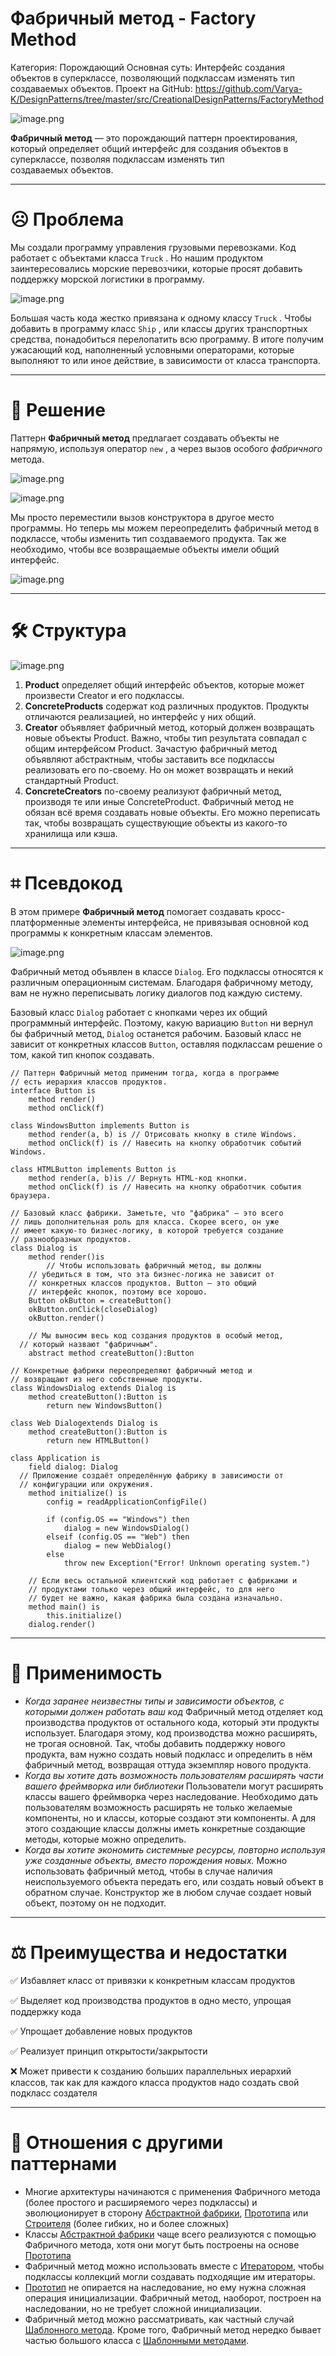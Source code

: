 # Фабричный метод - Factory Method

Категория: Порождающий
Основная суть: Интерфейс создания объектов в суперклассе, позволяющий подклассам изменять тип создаваемых объектов.
Проект на GitHub: https://github.com/Varya-K/DesignPatterns/tree/master/src/CreationalDesignPatterns/FactoryMethod

![image.png](%D0%A4%D0%B0%D0%B1%D1%80%D0%B8%D1%87%D0%BD%D1%8B%D0%B8%CC%86%20%D0%BC%D0%B5%D1%82%D0%BE%D0%B4%20-%20Factory%20Method%2087d39d2320744236a0a7f1f920cb3482/image.png)

**Фабричный метод** — это порождающий паттерн проектирования, который определяет общий интерфейс для создания объектов в суперклассе, позволяя подклассам изменять тип создаваемых объектов.

---

# ☹ Проблема

Мы создали программу управления грузовыми перевозками. Код работает с объектами класса `Truck` . Но нашим продуктом заинтересовались морские перевозчики, которые просят добавить поддержку морской логистики в программу.

![image.png](%D0%A4%D0%B0%D0%B1%D1%80%D0%B8%D1%87%D0%BD%D1%8B%D0%B8%CC%86%20%D0%BC%D0%B5%D1%82%D0%BE%D0%B4%20-%20Factory%20Method%2087d39d2320744236a0a7f1f920cb3482/image%201.png)

Большая часть кода жестко привязана к одному классу `Truck` . Чтобы добавить в программу класс `Ship` , или классы других транспортных средства, понадобиться перелопатить всю программу. В итоге получим ужасающий код, наполненный условными операторами, которые выполняют то или иное действие, в зависимости от класса транспорта.

---

# 🤗 Решение

Паттерн **Фабричный метод** предлагает создавать объекты не напрямую, используя оператор `new` , а через вызов особого *фабричного* метода.

![image.png](%D0%A4%D0%B0%D0%B1%D1%80%D0%B8%D1%87%D0%BD%D1%8B%D0%B8%CC%86%20%D0%BC%D0%B5%D1%82%D0%BE%D0%B4%20-%20Factory%20Method%2087d39d2320744236a0a7f1f920cb3482/image%202.png)

![image.png](%D0%A4%D0%B0%D0%B1%D1%80%D0%B8%D1%87%D0%BD%D1%8B%D0%B8%CC%86%20%D0%BC%D0%B5%D1%82%D0%BE%D0%B4%20-%20Factory%20Method%2087d39d2320744236a0a7f1f920cb3482/image%203.png)

Мы просто переместили вызов конструктора в другое место программы. Но теперь мы можем переопределить фабричный метод в подклассе, чтобы изменить тип создаваемого продукта. Так же необходимо, чтобы все возвращаемые объекты имели общий интерфейс.

![image.png](%D0%A4%D0%B0%D0%B1%D1%80%D0%B8%D1%87%D0%BD%D1%8B%D0%B8%CC%86%20%D0%BC%D0%B5%D1%82%D0%BE%D0%B4%20-%20Factory%20Method%2087d39d2320744236a0a7f1f920cb3482/image%204.png)

---

# 🛠️ Структура

![image.png](%D0%A4%D0%B0%D0%B1%D1%80%D0%B8%D1%87%D0%BD%D1%8B%D0%B8%CC%86%20%D0%BC%D0%B5%D1%82%D0%BE%D0%B4%20-%20Factory%20Method%2087d39d2320744236a0a7f1f920cb3482/image%205.png)

1. **Product** определяет общий интерфейс объектов, которые может произвести Creator и его подклассы.
2. **ConcreteProducts** содержат код различных продуктов. Продукты отличаются реализацией, но интерфейс у них общий.
3. **Creator** объявляет фабричный метод, который должен возвращать новые объекты Product. Важно, чтобы тип результата совпадал с общим интерфейсом Product.
Зачастую фабричный метод объявляют абстрактным, чтобы заставить все подклассы реализовать его по-своему. Но он может возвращать и некий стандартный Product.
4. **ConcreteCreators** по-своему реализуют фабричный метод, производя те или иные ConcreteProduct.
Фабричный метод не обязан всё время создавать новые объекты. Его можно переписать так, чтобы возвращать существующие объекты из какого-то хранилища или кэша.

---

# ⌗ Псевдокод

В этом примере **Фабричный метод** помогает создавать кросс-платформенные элементы интерфейса, не привязывая основной код программы к конкретным классам элементов.

![image.png](%D0%A4%D0%B0%D0%B1%D1%80%D0%B8%D1%87%D0%BD%D1%8B%D0%B8%CC%86%20%D0%BC%D0%B5%D1%82%D0%BE%D0%B4%20-%20Factory%20Method%2087d39d2320744236a0a7f1f920cb3482/image%206.png)

Фабричный метод объявлен в классе `Dialog`. Его подклассы относятся к различным операционным системам. Благодаря фабричному методу, вам не нужно переписывать логику диалогов под каждую систему.

Базовый класс `Dialog` работает с кнопками через их общий программный интерфейс. Поэтому, какую вариацию `Button` ни вернул бы фабричный метод, `Dialog` останется рабочим. Базовый класс не зависит от конкретных классов `Button`, оставляя подклассам решение о том, какой тип кнопок создавать.

```
// Паттерн Фабричный метод применим тогда, когда в программе
// есть иерархия классов продуктов.
interface Button is 
	method render()
	method onClick(f)

class WindowsButton implements Button is
	method render(a, b) is // Отрисовать кнопку в стиле Windows.
	method onClick(f) is // Навесить на кнопку обработчик событий Windows.

class HTMLButton implements Button is 
	method render(a, b)is // Вернуть HTML-код кнопки.
	method onClick(f) is // Навесить на кнопку обработчик события браузера.

// Базовый класс фабрики. Заметьте, что "фабрика" — это всего
// лишь дополнительная роль для класса. Скорее всего, он уже
// имеет какую-то бизнес-логику, в которой требуется создание
// разнообразных продуктов.
class Dialog is
	method render()is
		// Чтобы использовать фабричный метод, вы должны
    // убедиться в том, что эта бизнес-логика не зависит от
    // конкретных классов продуктов. Button — это общий
    // интерфейс кнопок, поэтому все хорошо.
    Button okButton = createButton()
    okButton.onClick(closeDialog)
    okButton.render()
	
	// Мы выносим весь код создания продуктов в особый метод,
  // который назвают "фабричным".
	abstract method createButton():Button

// Конкретные фабрики переопределяют фабричный метод и
// возвращают из него собственные продукты.
class WindowsDialog extends Dialog is
	method createButton():Button is
		return new WindowsButton()

class Web Dialogextends Dialog is
	method createButton():Button is
		return new HTMLButton()

class Application is 
	field dialog: Dialog
  // Приложение создаёт определённую фабрику в зависимости от
  // конфигурации или окружения.
	method initialize() is
		config = readApplicationConfigFile()

		if (config.OS == "Windows") then
			dialog = new WindowsDialog()
		elseif (config.OS == "Web") then
			dialog = new WebDialog()
		else
			throw new Exception("Error! Unknown operating system.")

    // Если весь остальной клиентский код работает с фабриками и
    // продуктами только через общий интерфейс, то для него
    // будет не важно, какая фабрика была создана изначально.
	method main() is
		this.initialize()
    dialog.render()
```

---

# 🌟 Применимость

- *Когда заранее неизвестны типы и зависимости объектов, с которыми должен работать ваш код*
Фабричный метод отделяет код производства продуктов от остального кода, который эти продукты использует.
Благодаря этому, код производства можно расширять, не трогая основной. Так, чтобы добавить поддержку нового продукта, вам нужно создать новый подкласс и определить в нём фабричный метод, возвращая оттуда экземпляр нового продукта.
- *Когда вы хотите дать возможность пользователям расширять части вашего фреймворка или библиотеки*
Пользователи могут расширять классы вашего фреймворка через наследование. Необходимо дать пользователям возможность расширять не только желаемые компоненты, но и классы, которые создают эти компоненты. А для этого создающие классы должны иметь конкретные создающие методы, которые можно определить.
- *Когда вы хотите экономить системные ресурсы, повторно используя уже созданные объекты, вместо порождения новых.*
Можно использовать фабричный метод, чтобы в случае наличия неиспользуемого объекта передать его, или создать новый объект в обратном случае. Конструктор же в любом случае создает новый объект, поэтому он не подходит.

---

# ⚖️ Преимущества и недостатки

✅ Избавляет класс от привязки к конкретным классам продуктов

✅ Выделяет код производства продуктов в одно место, упрощая поддержку кода

✅ Упрощает добавление новых продуктов

✅ Реализует принцип открытости/закрытости

❌ Может привести к созданию больших параллельных иерархий классов, так как для каждого класса продуктов надо создать свой подкласс создателя

---

# 🔗 Отношения с другими паттернами

- Многие архитектуры начинаются с применения Фабричного метода (более простого и расширяемого через подклассы) и эволюционирует в сторону [Абстрактной фабрики](https://www.notion.so/Abstract-Factory-a44b5ea7ff254c98a975af77f24ec18b?pvs=21), [Прототипа](https://www.notion.so/Prototype-09390fd86fc44ea6abb2b794b2bc3017?pvs=21) или [Строителя](https://www.notion.so/Builder-3258410890904666b2936c32ea88c7a0?pvs=21) (более гибких, но и более сложных)
- Классы [Абстрактной фабрики](https://www.notion.so/Abstract-Factory-a44b5ea7ff254c98a975af77f24ec18b?pvs=21) чаще всего реализуются с помощью Фабричного метода, хотя они могут быть построены на основе [Прототипа](https://www.notion.so/Prototype-09390fd86fc44ea6abb2b794b2bc3017?pvs=21)
- Фабричный метод можно использовать вместе с [Итератором](https://www.notion.so/Iterator-71b0d70680164bba86ed0782d555ee54?pvs=21), чтобы подклассы коллекций могли создавать подходящие им итераторы.
- [Прототип](https://www.notion.so/Prototype-09390fd86fc44ea6abb2b794b2bc3017?pvs=21) не опирается на наследование, но ему нужна сложная операция инициализации. Фабричный метод, наоборот, построен на наследовании, но не требует сложной инициализации.
- Фабричный метод можно рассматривать, как частный случай [Шаблонного метода](https://www.notion.so/Template-Method-53ae3b07e9fa4e6da6166767cda15ad1?pvs=21). Кроме того, Фабричный метод нередко бывает частью большого класса с [Шаблонными методами](https://www.notion.so/Template-Method-53ae3b07e9fa4e6da6166767cda15ad1?pvs=21).